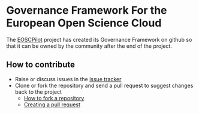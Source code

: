 # Governance Framework For the European Open Science Cloud

The [EOSCPilot](https://www.eoscpilot.eu) project has created its Governance Framework on github so that it can be owned by the community after the end of the project.

## How to contribute

* Raise or discuss issues in the [issue tracker](../../issues)
* Clone or fork the repository and send a pull request to suggest changes back to the project
  * [How to fork a repository](https://help.github.com/articles/fork-a-repo/)
  * [Creating a pull request](https://help.github.com/articles/creating-a-pull-request-from-a-fork/)
